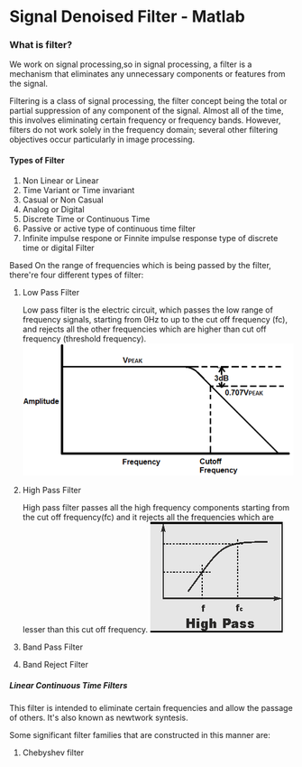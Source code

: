 # Signal Denoised Filter - Matlab
 
 
 ### What is filter? 
 We work on signal processing,so in signal processing, a filter is a mechanism that eliminates any unnecessary components or features from the signal.
 
Filtering is a class of signal processing, the filter concept being the total or partial suppression of any component of the signal. 
Almost all of the time, this involves eliminating certain frequency or frequency bands. However, filters do not work solely in the frequency domain; several other filtering objectives occur particularly in image processing.

#### Types of Filter
1. Non Linear or Linear
2. Time Variant or Time invariant
3. Casual or Non Casual
4. Analog or Digital
5. Discrete Time or Continuous Time
6. Passive or active type of continuous time filter
7. Infinite impulse respone or Finnite impulse response type of discrete time or digital Filter

Based On the range of frequencies which is being passed by the filter, there're four different types of filter:

1. Low Pass Filter
	
	Low pass filter is the electric circuit, which passes the low range of frequency signals, starting from 0Hz to up to the cut off frequency (fc), and rejects all the other frequencies which are higher than cut off frequency (threshold frequency).  
	![alt text](Low_pass_filter_diagram.jpg)
	
2. High Pass Filter
	
	High pass filter passes all the high frequency components starting from the cut off frequency(fc) and it rejects all the frequencies which are lesser than this cut off frequency. 
	![alt text](high_pass_filter_diagram.png)
	
3. Band Pass Filter
4. Band Reject Filter

 
##### Linear Continuous Time Filters
This filter is intended to eliminate certain frequencies and allow the passage of others. It's also known as newtwork syntesis.

Some significant filter families that are constructed in this manner are:

1. Chebyshev filter



